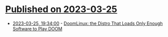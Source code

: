 # [Published on 2023-03-25](index.md)

* [2023-03-25, 19:34:00](https://linux.slashdot.org/story/23/03/25/0427211/doomlinux-the-distro-that-loads-only-enough-software-to-play-doom?utm_source=rss1.0mainlinkanon&utm_medium=feed) - [DoomLinux:  the Distro That Loads Only Enough Software to Play DOOM](https://linux.slashdot.org/story/23/03/25/0427211/doomlinux-the-distro-that-loads-only-enough-software-to-play-doom?utm_source=rss1.0mainlinkanon&utm_medium=feed)
